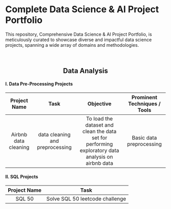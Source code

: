 # **Complete Data Science & AI Project Portfolio**
This repository, Comprehensive Data Science & AI Project Portfolio, is meticulously curated to showcase diverse and impactful data science projects, spanning a wide array of domains and methodologies. 

<br>
<div align="center">
 <h2><strong>Data Analysis</strong></h2>
</div>

#### **I. Data Pre-Processing Projects**
|     Project Name      |               Task                |                                                                                                                                             Objective                                                                                                                                              |          Prominent Techniques / Tools          |
|:---------------------:|:---------------------------------:|:--------------------------------------------------------------------------------------------------------------------------------------------------------------------------------------------------------------------------------------------------------------------------------------------------:|:----------------------------------------------:|
|   Airbnb data cleaning    |    data cleaning and preprocessing     |                                                        To load the dataset and clean the data set for performing exploratory data analysis on airbnb data                                                        |                   Basic data preprocessing                   |


#### **II. SQL Projects**
|         Project Name         |                  Task                   |
|:----------------------------:|:---------------------------------------:|
|      SQL 50      |      Solve SQL 50 leetcode challenge      |
